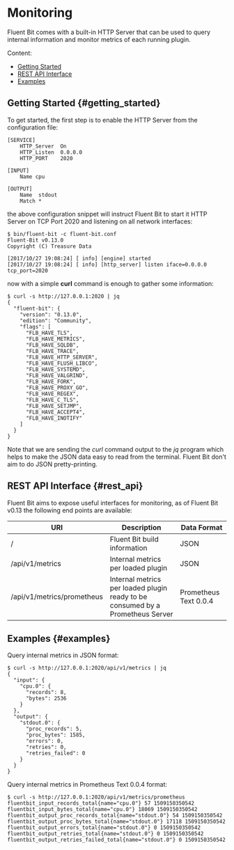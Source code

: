 # Monitoring

Fluent Bit comes with a built-in HTTP Server that can be used to query internal information and monitor metrics of each running plugin.

Content:

- [Getting Started](#getting_started)
- [REST API Interface](#rest_api)
- [Examples](#examples)

## Getting Started {#getting_started}

To get started, the first step is to enable the HTTP Server from the configuration file:

```
[SERVICE]
    HTTP_Server  On
    HTTP_Listen  0.0.0.0
    HTTP_PORT    2020

[INPUT]
    Name cpu

[OUTPUT]
    Name  stdout
    Match *
```

the above configuration snippet will instruct Fluent Bit to start it HTTP Server on TCP Port 2020 and listening on all network interfaces:

```
$ bin/fluent-bit -c fluent-bit.conf
Fluent-Bit v0.13.0
Copyright (C) Treasure Data

[2017/10/27 19:08:24] [ info] [engine] started
[2017/10/27 19:08:24] [ info] [http_server] listen iface=0.0.0.0 tcp_port=2020
```

now with a simple __curl__ command is enough to gather some information:

```
$ curl -s http://127.0.0.1:2020 | jq
{
  "fluent-bit": {
    "version": "0.13.0",
    "edition": "Community",
    "flags": [
      "FLB_HAVE_TLS",
      "FLB_HAVE_METRICS",
      "FLB_HAVE_SQLDB",
      "FLB_HAVE_TRACE",
      "FLB_HAVE_HTTP_SERVER",
      "FLB_HAVE_FLUSH_LIBCO",
      "FLB_HAVE_SYSTEMD",
      "FLB_HAVE_VALGRIND",
      "FLB_HAVE_FORK",
      "FLB_HAVE_PROXY_GO",
      "FLB_HAVE_REGEX",
      "FLB_HAVE_C_TLS",
      "FLB_HAVE_SETJMP",
      "FLB_HAVE_ACCEPT4",
      "FLB_HAVE_INOTIFY"
    ]
  }
}
```

Note that we are sending the _curl_ command output to the _jq_ program which helps to make the JSON data easy to read from the terminal. Fluent Bit don't aim to do JSON pretty-printing.

## REST API Interface {#rest_api}

Fluent Bit aims to expose useful interfaces for monitoring, as of Fluent Bit v0.13 the following end points are available:

| URI              | Description              |  Data Format        |
|------------------|--------------------------|---------------------|
| /                | Fluent Bit build information            | JSON |
| /api/v1/metrics  | Internal metrics per loaded plugin      | JSON |
| /api/v1/metrics/prometheus | Internal metrics per loaded plugin ready to be consumed by a Prometheus Server | Prometheus Text 0.0.4 |

## Examples {#examples}

Query internal metrics in JSON format:

```
$ curl -s http://127.0.0.1:2020/api/v1/metrics | jq
{
  "input": {
    "cpu.0": {
      "records": 8,
      "bytes": 2536
    }
  },
  "output": {
    "stdout.0": {
      "proc_records": 5,
      "proc_bytes": 1585,
      "errors": 0,
      "retries": 0,
      "retries_failed": 0
    }
  }
}

```

Query internal metrics in Prometheus Text 0.0.4 format:


```
$ curl -s http://127.0.0.1:2020/api/v1/metrics/prometheus
fluentbit_input_records_total{name="cpu.0"} 57 1509150350542
fluentbit_input_bytes_total{name="cpu.0"} 18069 1509150350542
fluentbit_output_proc_records_total{name="stdout.0"} 54 1509150350542
fluentbit_output_proc_bytes_total{name="stdout.0"} 17118 1509150350542
fluentbit_output_errors_total{name="stdout.0"} 0 1509150350542
fluentbit_output_retries_total{name="stdout.0"} 0 1509150350542
fluentbit_output_retries_failed_total{name="stdout.0"} 0 1509150350542
```
